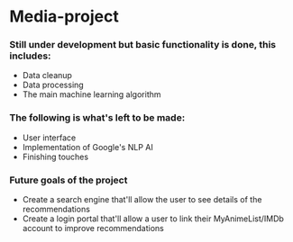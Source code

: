 # Media-project

### Still under development but basic functionality is done, this includes:
- Data cleanup
- Data processing
- The main machine learning algorithm

### The following is what's left to be made:
- User interface
- Implementation of Google's NLP AI
- Finishing touches

### Future goals of the project
- Create a search engine that'll allow the user to see details of the recommendations
- Create a login portal that'll allow a user to link their MyAnimeList/IMDb account to improve recommendations
